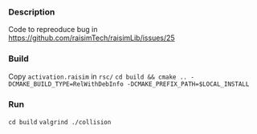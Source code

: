 ### Description

Code to repreoduce bug in https://github.com/raisimTech/raisimLib/issues/25

### Build
Copy `activation.raisim` in `rsc/`
`cd build && cmake .. -DCMAKE_BUILD_TYPE=RelWithDebInfo -DCMAKE_PREFIX_PATH=$LOCAL_INSTALL`

### Run 
`cd build`
`valgrind ./collision`

